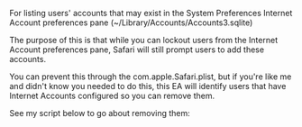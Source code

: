 For listing users' accounts that may exist in the System Preferences Internet Account preferences pane (~/Library/Accounts/Accounts3.sqlite)

The purpose of this is that while you can lockout users from the Internet Account preferences pane, Safari will still prompt users to add these accounts.

You can prevent this through the com.apple.Safari.plist, but if you're like me and didn't know you needed to do this, this EA will identify users that have Internet Accounts configured so you can remove them.

See my script below to go about removing them:
